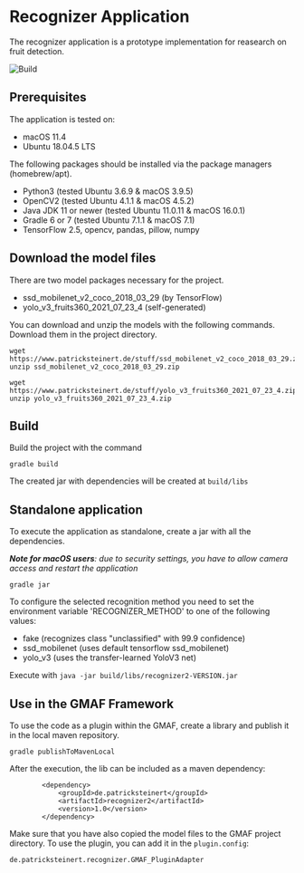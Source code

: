 # Recognizer Application
            
The recognizer application is a prototype implementation for reasearch on fruit detection.

![Build](https://github.com/marquies/recognizer2/actions/workflows/gradle.yml/badge.svg)

          
## Prerequisites

The application is tested on:
* macOS 11.4
* Ubuntu 18.04.5 LTS

The following packages should be installed via the package managers (homebrew/apt).
* Python3 (tested Ubuntu 3.6.9 & macOS 3.9.5)
* OpenCV2 (tested Ubuntu 4.1.1 & macOS 4.5.2)
* Java JDK 11 or newer (tested Ubuntu 11.0.11 & macOS 16.0.1)
* Gradle 6 or 7 (tested Ubuntu 7.1.1 & macOS 7.1)
* TensorFlow 2.5, opencv, pandas, pillow, numpy



## Download the model files

There are two model packages necessary for the project.

* ssd_mobilenet_v2_coco_2018_03_29 (by TensorFlow)
* yolo_v3_fruits360_2021_07_23_4 (self-generated)

You can download and unzip the models with the following commands.
Download them in the project directory.

```
wget https://www.patricksteinert.de/stuff/ssd_mobilenet_v2_coco_2018_03_29.zip
unzip ssd_mobilenet_v2_coco_2018_03_29.zip

wget https://www.patricksteinert.de/stuff/yolo_v3_fruits360_2021_07_23_4.zip
unzip yolo_v3_fruits360_2021_07_23_4.zip
```
                

## Build 

Build the project with the command

```
gradle build
```
                                  
The created jar with dependencies will be created at `build/libs`
    

## Standalone application

To execute the application as standalone, create a jar with all the dependencies.

***Note for macOS users**: due to security settings, you have to allow camera access and restart the application*

```
gradle jar
```

To configure the selected recognition method you need to set the environment variable 'RECOGNIZER_METHOD' to
one of the following values:
* fake (recognizes class "unclassified" with 99.9 confidence)
* ssd_mobilenet (uses default tensorflow ssd_mobilenet)
* yolo_v3 (uses the transfer-learned YoloV3 net)


Execute with ```java -jar build/libs/recognizer2-VERSION.jar```

## Use in the GMAF Framework

To use the code as a plugin within the GMAF, create a library and publish it in the local maven repository. 

```
gradle publishToMavenLocal
```

After the execution, the lib can be included as a maven dependency:

```
		<dependency>
			<groupId>de.patricksteinert</groupId>
			<artifactId>recognizer2</artifactId>
			<version>1.0</version>
		</dependency>
```

Make sure that you have also copied the model files to the GMAF project directory. To use the plugin, you can add it in the ``plugin.config``:

```
de.patricksteinert.recognizer.GMAF_PluginAdapter
```
